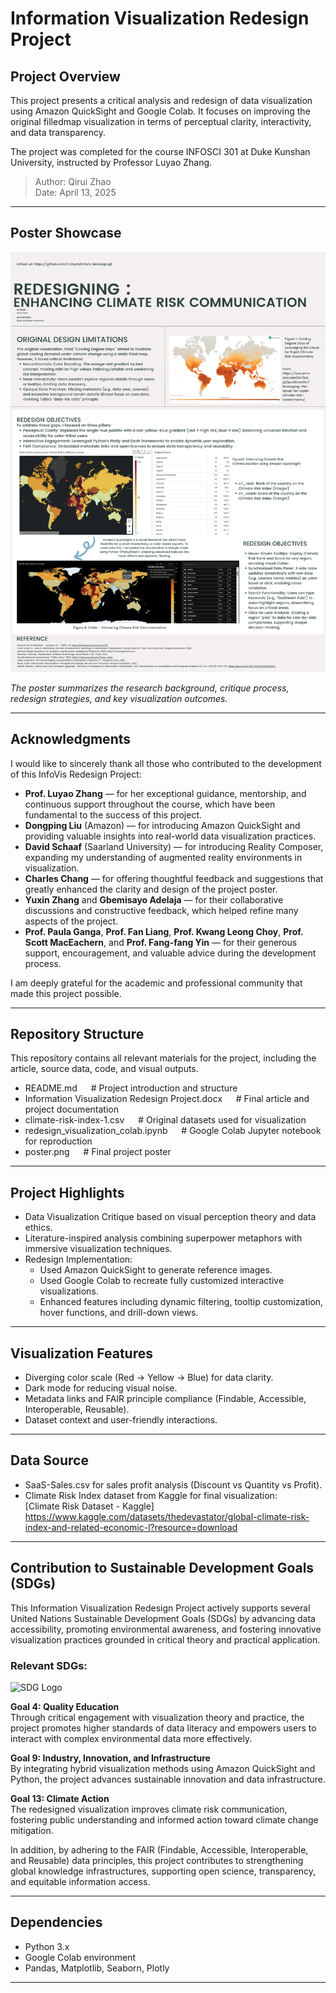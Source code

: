 # Information Visualization Redesign Project

## Project Overview

This project presents a critical analysis and redesign of data visualization using Amazon QuickSight and Google Colab. 
It focuses on improving the original filledmap visualization in terms of perceptual clarity, interactivity, and data transparency.

The project was completed for the course INFOSCI 301 at Duke Kunshan University, instructed by Professor Luyao Zhang.

> Author: Qirui Zhao  
> Date: April 13, 2025

---

## Poster Showcase

![Poster](Poster.png)

*The poster summarizes the research background, critique process, redesign strategies, and key visualization outcomes.*

---

## Acknowledgments

I would like to sincerely thank all those who contributed to the development of this InfoVis Redesign Project:

- **Prof. Luyao Zhang** — for her exceptional guidance, mentorship, and continuous support throughout the course, which have been fundamental to the success of this project.
- **Dongping Liu** (Amazon) — for introducing Amazon QuickSight and providing valuable insights into real-world data visualization practices.
- **David Schaaf** (Saarland University) — for introducing Reality Composer, expanding my understanding of augmented reality environments in visualization.
- **Charles Chang** — for offering thoughtful feedback and suggestions that greatly enhanced the clarity and design of the project poster.
- **Yuxin Zhang** and **Gbemisayo Adelaja** — for their collaborative discussions and constructive feedback, which helped refine many aspects of the project.
- **Prof. Paula Ganga**, **Prof. Fan Liang**, **Prof. Kwang Leong Choy**, **Prof. Scott MacEachern**, and **Prof. Fang-fang Yin** — for their generous support, encouragement, and valuable advice during the development process.

I am deeply grateful for the academic and professional community that made this project possible.

---

## Repository Structure

This repository contains all relevant materials for the project, including the article, source data, code, and visual outputs.


- README.md                                         &emsp; # Project introduction and structure
- Information Visualization Redesign Project.docx   &emsp; # Final article and project documentation
- climate-risk-index-1.csv                          &emsp; # Original datasets used for visualization
- redesign_visualization_colab.ipynb                &emsp; # Google Colab Jupyter notebook for reproduction
- poster.png                                       &emsp; # Final project poster



---

## Project Highlights

- Data Visualization Critique based on visual perception theory and data ethics.
- Literature-inspired analysis combining superpower metaphors with immersive visualization techniques.
- Redesign Implementation:
  - Used Amazon QuickSight to generate reference images.
  - Used Google Colab to recreate fully customized interactive visualizations.
  - Enhanced features including dynamic filtering, tooltip customization, hover functions, and drill-down views.

---

## Visualization Features

- Diverging color scale (Red → Yellow → Blue) for data clarity.
- Dark mode for reducing visual noise.
- Metadata links and FAIR principle compliance (Findable, Accessible, Interoperable, Reusable).
- Dataset context and user-friendly interactions.

---

## Data Source

- SaaS-Sales.csv for sales profit analysis (Discount vs Quantity vs Profit).
- Climate Risk Index dataset from Kaggle for final visualization:  
[Climate Risk Dataset - Kaggle] https://www.kaggle.com/datasets/thedevastator/global-climate-risk-index-and-related-economic-l?resource=download

---

## Contribution to Sustainable Development Goals (SDGs)

This Information Visualization Redesign Project actively supports several United Nations Sustainable Development Goals (SDGs) by advancing data accessibility, promoting environmental awareness, and fostering innovative visualization practices grounded in critical theory and practical application.

### Relevant SDGs:

![SDG Logo](https://vcg05.cfp.cn/creative/vcg/nowater800/new/VCG211548760828.jpg?x-oss-process=image/format,webp)

  **Goal 4: Quality Education**  
  Through critical engagement with visualization theory and practice, the project promotes higher standards of data literacy and empowers users to interact with complex environmental data more effectively.

  **Goal 9: Industry, Innovation, and Infrastructure**  
  By integrating hybrid visualization methods using Amazon QuickSight and Python, the project advances sustainable innovation and data infrastructure.

  **Goal 13: Climate Action**  
  The redesigned visualization improves climate risk communication, fostering public understanding and informed action toward climate change mitigation.

In addition, by adhering to the FAIR (Findable, Accessible, Interoperable, and Reusable) data principles, this project contributes to strengthening global knowledge infrastructures, supporting open science, transparency, and equitable information access.

---

## Dependencies

- Python 3.x  
- Google Colab environment  
- Pandas, Matplotlib, Seaborn, Plotly

---

